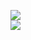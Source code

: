 [![](https://img.shields.io/badge/Made%20With-Github%20Spray-lightgrey.svg?style=for-the-badge&logo=github)](https://github.com/Annihil/github-spray#2904)  
[![](https://i.imgur.com/2DrTn0Z.gif)](https://github.com/Annihil/github-spray)